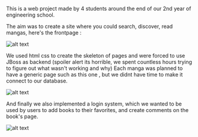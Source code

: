 This is a web project made by 4 students around the end of our 2nd year of engineering school.

The aim was to create a site where you could search, discover, read mangas, here's the frontpage :

![alt text](http://url/to/img.png)

We used html css to create the skeleton of pages and were forced to use JBoss as backend (spoiler alert its horrible, we spent countless hours trying to figure out what wasn't working and why)
Each manga was planned to have a generic page such as this one , but we didnt have time to make it connect to our database.

![alt text](http://url/to/img.png)

And finally we also implemented a login system, which we wanted to be used by users to add books to their favorites, and create comments on the book's page.

![alt text](http://url/to/img.png)